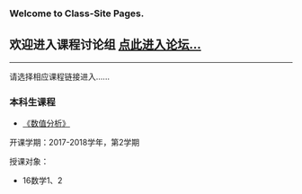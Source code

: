 ### Welcome to Class-Site Pages.

## 欢迎进入课程讨论组 [点此进入论坛...](http://bbs.cjluvpn.tk/)

---
请选择相应课程链接进入......

### 本科生课程
- [《数值分析》](https://www.cjlu.tk/)

开课学期：2017-2018学年，第2学期

授课对象：
+ 16数学1、2
